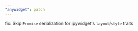 ```yaml
---
"anywidget": patch
---
```


fix: Skip `Promise` serialization for ipywidget's `layout`/`style` traits

